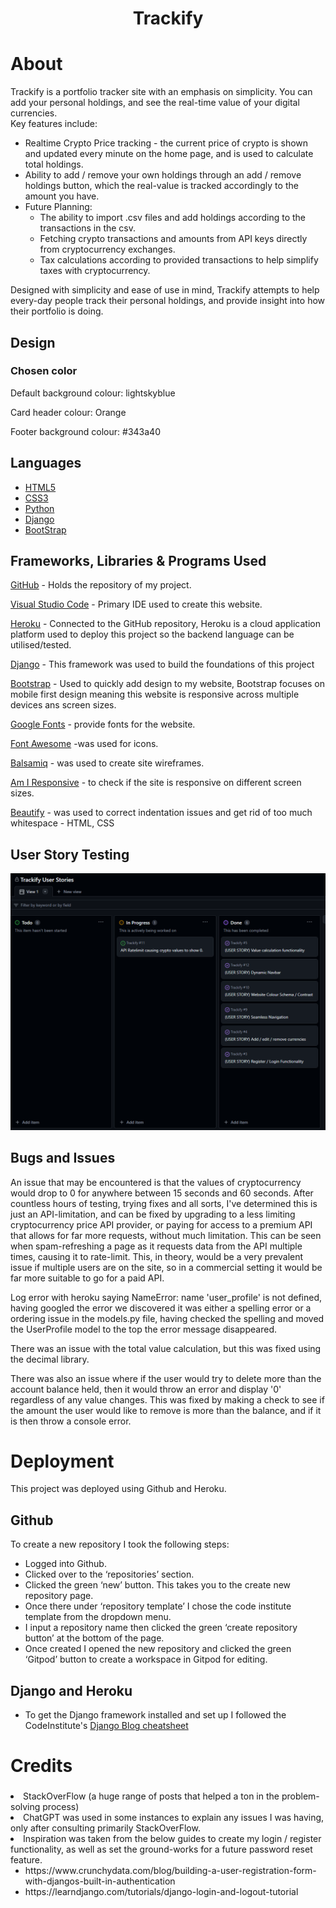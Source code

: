 <h1 align='center'>Trackify</h1>

# About
 <p>Trackify is a portfolio tracker site with an emphasis on simplicity. You can add your personal holdings, and see the real-time value of your digital currencies. 
      <br>
      Key features include:
      <br>
      <ul>
        <li>Realtime Crypto Price tracking - the current price of crypto is shown and updated every minute on the home page, and is used to calculate total holdings.</li>
        <li>Ability to add / remove your own holdings through an add / remove holdings button, which the real-value is tracked accordingly to the amount you have.</li>
        <li>Future Planning: 
        <ul> 
        <li>
        The ability to import .csv files and add holdings according to the transactions in the csv.
        </li> 
        <li>
        Fetching crypto transactions and amounts from API keys directly from cryptocurrency exchanges.
        </li>
        <li>
        Tax calculations according to provided transactions to help simplify taxes with cryptocurrency.
        </li>
        </ul>
      </ul>
      Designed with simplicity and ease of use in mind, Trackify attempts to help every-day people track their personal holdings, and provide insight into how their portfolio is doing. 
      </p>

## Design
### Chosen color
<p>Default background colour: lightskyblue</p>
<p>Card header colour: Orange</p>
<p>Footer background colour: #343a40</p>

## Languages

- [HTML5](https://en.wikipedia.org/wiki/HTML5)
- [CSS3](https://en.wikipedia.org/wiki/CSS)
- [Python](https://www.python.org/)
- [Django](https://www.djangoproject.com/)
- [BootStrap](https://getbootstrap.com/)

## Frameworks, Libraries & Programs Used

[GitHub](https://github.com/) - Holds the repository of my project.

[Visual Studio Code](https://code.visualstudio.com/) - Primary IDE used to create this website.

[Heroku](https://www.heroku.com/) - Connected to the GitHub repository, Heroku is a cloud application platform used to deploy this project so the backend language can be utilised/tested. 

[Django](https://www.djangoproject.com/) - This framework was used to build the foundations of this project

[Bootstrap](https://getbootstrap.com/) - Used to quickly add design to my website, Bootstrap focuses on mobile first design meaning this website is responsive across multiple devices ans screen sizes. 

[Google Fonts](https://fonts.google.com/https://fonts.google.com/) - provide fonts for the website.

[Font Awesome](https://fontawesome.com/) -was used for icons.

[Balsamiq](https://balsamiq.com/) - was used to create site wireframes.

[Am I Responsive](http://ami.responsivedesign.is/) - to check if the site is responsive on different screen sizes.

[Beautify](https://www.jpkc.com/tools/beautify/) - was used to correct indentation issues and get rid of too much whitespace - HTML, CSS

## User Story Testing
<img src="assets\images\userstories.png">

## Bugs and Issues

<p>An issue that may be encountered is that the values of cryptocurrency would drop to 0 for anywhere between 15 seconds and 60 seconds. After countless hours of testing, trying fixes and all sorts, I've determined this is just an API-limitation, and can be fixed by upgrading to a less limiting cryptocurrency price API provider, or paying for access to a premium API that allows for far more requests, without much limitation. This can be seen when spam-refreshing a page as it requests data from the API multiple times, causing it to rate-limit. This, in theory, would be a very prevalent issue if multiple users are on the site, so in a commercial setting it would be far more suitable to go for a paid API.</p>

<p> Log error with heroku saying  NameError: name 'user_profile' is not defined, having googled the error we discovered it was either a spelling error or a ordering issue in the models.py file, having checked the spelling and moved the UserProfile model to the top the error message disappeared.</p>

<p>There was an issue with the total value calculation, but this was fixed using the decimal library.</p>

<p>There was also an issue where if the user would try to delete more than the account balance held, then it would throw an error and display '0' regardless of any value changes. This was fixed by making a check to see if the amount the user would like to remove is more than the balance, and if it is then throw a console error.</p>

# Deployment
This project was deployed using Github and Heroku.

## Github
To create a new repository I took the following steps:

- Logged into Github.
- Clicked over to the ‘repositories’ section.
- Clicked the green ‘new’ button. This takes you to the create new repository page.
- Once there under ‘repository template’ I chose the code institute template from the dropdown menu.
- I input a repository name then clicked the green ‘create repository button’ at the bottom of the page.
- Once created I opened the new repository and clicked the green ‘Gitpod’ button to create a workspace in Gitpod for editing.

## Django and Heroku 
- To get the Django framework installed and set up I followed the CodeInstitute's [Django Blog cheatsheet](https://codeinstitute.s3.amazonaws.com/fst/Django%20Blog%20Cheat%20Sheet%20v1.pdf)

# Credits
<h3></h3>
<li>StackOverFlow (a huge range of posts that helped a ton in the problem-solving process)</li>
<li>ChatGPT was used in some instances to explain any issues I was having, only after consulting primarily StackOverFlow.</li>
<li>Inspiration was taken from the below guides to create my login / register functionality, as well as set the ground-works for a future password reset feature.
<ul>
<li>https://www.crunchydata.com/blog/building-a-user-registration-form-with-djangos-built-in-authentication</li>
<li>https://learndjango.com/tutorials/django-login-and-logout-tutorial</li></li>
</ul>
</ul>
